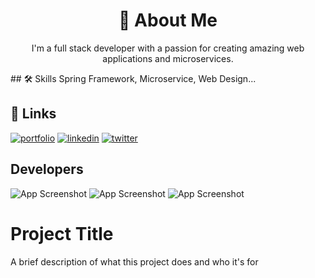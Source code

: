 <h1 align="center">🚀 About Me</h1>
<p align="center">I'm a full stack developer with a passion for creating amazing web applications and microservices.</p>
## 🛠 Skills
Spring Framework, Microservice, Web Design...


## 🔗 Links
[![portfolio](https://img.shields.io/badge/my_portfolio-000?style=for-the-badge&logo=ko-fi&logoColor=white)](https://katherineoelsner.com/)
[![linkedin](https://img.shields.io/badge/linkedin-0A66C2?style=for-the-badge&logo=linkedin&logoColor=white)](https://www.linkedin.com/)
[![twitter](https://img.shields.io/badge/twitter-1DA1F2?style=for-the-badge&logo=twitter&logoColor=white)](https://twitter.com/hai172212)


## Developers

![App Screenshot](https://avatars.githubusercontent.com/u/149658074?s=200&v=4)
![App Screenshot](https://surveybox.istad.co/surveybox-logo.png)
![App Screenshot](https://www.istad.co/resources/img/CSTAD_120.png)


# Project Title

A brief description of what this project does and who it's for

